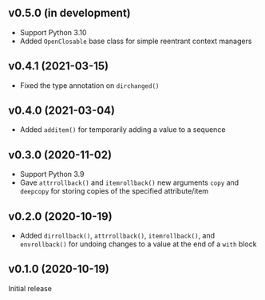 v0.5.0 (in development)
-----------------------
- Support Python 3.10
- Added `OpenClosable` base class for simple reentrant context managers

v0.4.1 (2021-03-15)
-------------------
- Fixed the type annotation on `dirchanged()`

v0.4.0 (2021-03-04)
-------------------
- Added `additem()` for temporarily adding a value to a sequence

v0.3.0 (2020-11-02)
-------------------
- Support Python 3.9
- Gave `attrrollback()` and `itemrollback()` new arguments `copy` and
  `deepcopy` for storing copies of the specified attribute/item

v0.2.0 (2020-10-19)
-------------------
- Added `dirrollback()`, `attrrollback()`, `itemrollback()`, and
  `envrollback()` for undoing changes to a value at the end of a `with` block

v0.1.0 (2020-10-19)
-------------------
Initial release
